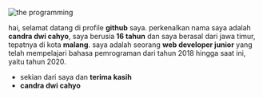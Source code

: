![the programming](https://encrypted-tbn0.gstatic.com/images?q=tbn:ANd9GcRyYN9I3urxXCQ2Q5OZho7DacnjU8MP0gq6SiFvN1wfovr6POGMUEKrtJrD&s=10)

hai, selamat datang di profile **github** saya. perkenalkan nama saya adalah **candra dwi cahyo**, saya berusia **16 tahun** dan saya berasal dari jawa timur, tepatnya di kota **malang**. saya adalah seorang **web developer junior** yang telah mempelajari bahasa pemrograman dari tahun 2018 hingga saat ini, yaitu tahun 2020.

- sekian dari saya dan **terima kasih**
- **candra dwi cahyo**
